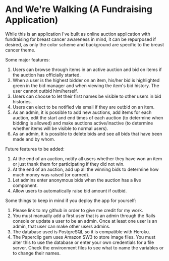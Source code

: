 # And We're Walking (A Fundraising Application)

While this is an application I've built as online auction application with fundraising for breast cancer awareness in mind, it can be repurposed if desired, as only the color scheme and background are specific to the breast cancer theme.

Some major features:

1. Users can browse through items in an active auction and bid on items if the auction has officially started.
2. When a user is the highest bidder on an item, his/her bid is highlighted green in the bid manager and when viewing the item's bid history. The user cannot outbid him/herself.
3. Users can choose to let their first names be visible to other users in bid histories.
4. Users can elect to be notified via email if they are outbid on an item.
5. As an admin, it is possible to add new auctions, add items for each auction, edit the start and end times of each auction (to determine when bidding is allowed) and make auctions active/inactive (to determine whether items will be visible to normal users).
6. As an admin, it is possible to delete bids and see all bids that have been made and by whom.

Future features to be added:

1. At the end of an auction, notify all users whether they have won an item or just thank them for participating if they did not win.
2. At the end of an auction, add up all the winning bids to determine how much money was raised (or earned).
3. Let admins enter anonymous bids when the auction has a live component.
4. Allow users to automatically raise bid amount if outbid.

Some things to keep in mind if you deploy the app for yourself:

1. Please link to my github in order to give me credit for my work. 
2. You must manually add a first user that is an admin through the Rails console or update a user to be an admin. Once at least one user is an admin, that user can make other users admins.
3. The database used is PostgreSQL so it is compatible with Heroku. 
4. The Paperclip gem uses Amazon SW3 to store image files. You must alter this to use the database or enter your own credentials for a file server. Check the environment files to see what to name the variables or to change their names.
